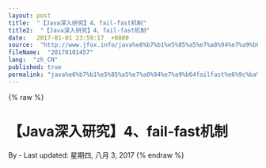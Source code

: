 ```yaml
---
layout: post
title:  "【Java深入研究】4、fail-fast机制"
title2:  "【Java深入研究】4、fail-fast机制"
date:   2017-01-01 23:59:17  +0800
source:  "http://www.jfox.info/java%e6%b7%b1%e5%85%a5%e7%a0%94%e7%a9%b64failfast%e6%9c%ba%e5%88%b6.html"
fileName:  "20170101457"
lang:  "zh_CN"
published: true
permalink: "java%e6%b7%b1%e5%85%a5%e7%a0%94%e7%a9%b64failfast%e6%9c%ba%e5%88%b6.html"
---
```

{% raw %}
# 【Java深入研究】4、fail-fast机制 

By  - Last updated: 星期四, 八月 3, 2017
{% endraw %}